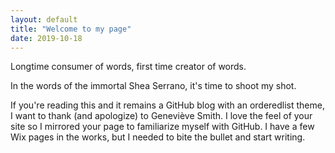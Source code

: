 ```yaml
---
layout: default
title: "Welcome to my page"
date: 2019-10-18
---
```


Longtime consumer of words, first time creator of words. 

In the words of the immortal Shea Serrano, it's time to shoot my shot. 

If you're reading this and it remains a GitHub blog with an orderedlist theme, I want to thank (and apologize) to Geneviève Smith. I love the feel of your site so I mirrored your page to familiarize myself with GitHub. I have a few Wix pages in the works, but I needed to bite the bullet and start writing.



